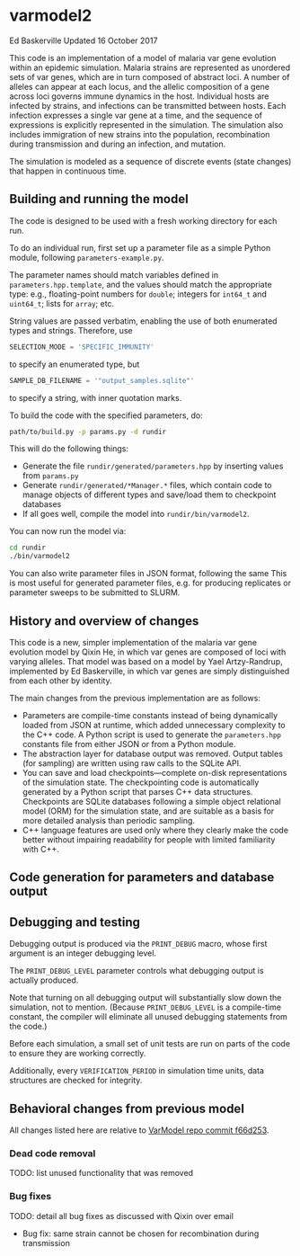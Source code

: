 # varmodel2

Ed Baskerville
Updated 16 October 2017

This code is an implementation of a model of malaria var gene evolution within an epidemic simulation.
Malaria strains are represented as unordered sets of var genes, which are in turn composed of abstract loci.
A number of alleles can appear at each locus, and the allelic composition of a gene across loci governs immune dynamics in the host.
Individual hosts are infected by strains, and infections can be transmitted between hosts.
Each infection expresses a single var gene at a time, and the sequence of expressions is explicitly represented in the simulation.
The simulation also includes immigration of new strains into the population, recombination during transmission and during an infection, and mutation.

The simulation is modeled as a sequence of discrete events (state changes) that happen in continuous time.

## Building and running the model

The code is designed to be used with a fresh working directory for each run.

To do an individual run, first set up a parameter file as a simple Python module, following `parameters-example.py`.

The parameter names should match variables defined in `parameters.hpp.template`, and the values should match the appropriate type: e.g., floating-point numbers for `double`; integers for `int64_t` and `uint64_t`; lists for `array`; etc.

String values are passed verbatim, enabling the use of both enumerated types and strings.
Therefore, use

```py
SELECTION_MODE = 'SPECIFIC_IMMUNITY'
```

to specify an enumerated type, but

```py
SAMPLE_DB_FILENAME = '"output_samples.sqlite"'
```

to specify a string, with inner quotation marks.

To build the code with the specified parameters, do:

```sh
path/to/build.py -p params.py -d rundir
```

This will do the following things:

* Generate the file `rundir/generated/parameters.hpp` by inserting values from `params.py`
* Generate `rundir/generated/*Manager.*` files, which contain code to manage objects of different types and save/load them to checkpoint databases
* If all goes well, compile the model into `rundir/bin/varmodel2`.

You can now run the model via:

```sh
cd rundir
./bin/varmodel2
```

You can also write parameter files in JSON format, following the same 
This is most useful for generated parameter files, e.g. for producing replicates or parameter sweeps to be submitted to SLURM.

## History and overview of changes

This code is a new, simpler implementation of the malaria var gene evolution model by Qixin He, in which var genes are composed of loci with varying alleles.
That model was based on a model by Yael Artzy-Randrup, implemented by Ed Baskerville, in which var genes are simply distinguished from each other by identity.

The main changes from the previous implementation are as follows:

* Parameters are compile-time constants instead of being dynamically loaded from JSON at runtime, which added unnecessary complexity to the C++ code.
A Python script is used to generate the `parameters.hpp` constants file from either JSON or from a Python module.
* The abstraction layer for database output was removed.
Output tables (for sampling) are written using raw calls to the SQLite API.
* You can save and load checkpoints&mdash;complete on-disk representations of the simulation state.
The checkpointing code is automatically generated by a Python script that parses C++ data structures.
Checkpoints are SQLite databases following a simple object relational model (ORM) for the simulation state, and are suitable as a basis for more detailed analysis than periodic sampling.
* C++ language features are used only where they clearly make the code better without impairing readability for people with limited familiarity with C++.

## Code generation for parameters and database output

## Debugging and testing

Debugging output is produced via the `PRINT_DEBUG` macro, whose first argument is an integer debugging level.

The `PRINT_DEBUG_LEVEL` parameter controls what debugging output is actually produced.

Note that turning on all debugging output will substantially slow down the simulation, not to mention.
(Because `PRINT_DEBUG_LEVEL` is a compile-time constant, the compiler will eliminate all unused debugging statements from the code.)

Before each simulation, a small set of unit tests are run on parts of the code to ensure they are working correctly.

Additionally, every `VERIFICATION_PERIOD` in simulation time units, data structures are checked for integrity.

## Behavioral changes from previous model

All changes listed here are relative to [VarModel repo commit f66d253](https://github.com/pascualgroup/VarModel/commit/f66d253176960a539db9628c1a7aeaa7fa4ab6f1).

### Dead code removal

TODO: list unused functionality that was removed

### Bug fixes

TODO: detail all bug fixes as discussed with Qixin over email

* Bug fix: same strain cannot be chosen for recombination during transmission


